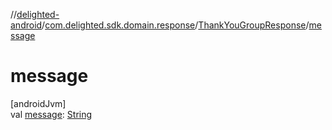 //[delighted-android](../../../index.md)/[com.delighted.sdk.domain.response](../index.md)/[ThankYouGroupResponse](index.md)/[message](message.md)

# message

[androidJvm]\
val [message](message.md): [String](https://kotlinlang.org/api/latest/jvm/stdlib/kotlin/-string/index.html)
